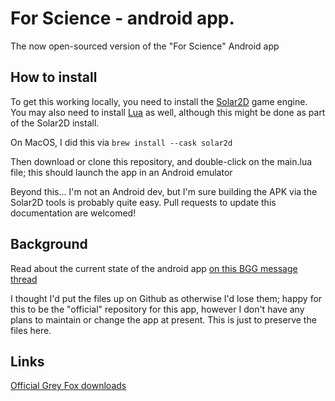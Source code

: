 # For Science - android app.

The now open-sourced version of the "For Science" Android app

## How to install

To get this working locally, you need to install the [Solar2D](https://solar2d.com/) game engine. You may also need to install [Lua](https://www.lua.org/) as well, although this might be done as part of the Solar2D install.

On MacOS, I did this via `brew install --cask solar2d`

Then download or clone this repository, and double-click on the main.lua file; this should launch the app in an Android emulator

Beyond this... I'm not an Android dev, but I'm sure building the APK via the Solar2D tools is probably quite easy. Pull requests to update this documentation are welcomed!

## Background

Read about the current state of the android app [on this BGG message thread](https://boardgamegeek.com/thread/3133200/android-app-out-of-date)

I thought I'd put the files up on Github as otherwise I'd lose them; happy for this to be the "official" repository for this app, however I don't have any plans to maintain or change the app at present. This is just to preserve the files here.

## Links

[Official Grey Fox downloads](https://greyfoxgames.com/pages/for-science-downloads-1)
